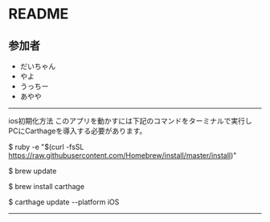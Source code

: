 # README

## 参加者

* だいちゃん
* やよ
* うっちー
* あやや

-----------------
ios初期化方法
このアプリを動かすには下記のコマンドをターミナルで実行しPCにCarthageを導入する必要があります。

$ ruby -e "$(curl -fsSL https://raw.githubusercontent.com/Homebrew/install/master/install)"

$ brew update

$ brew install carthage

$ carthage update --platform iOS

-----------------
